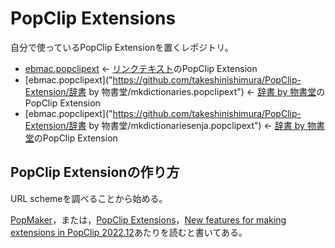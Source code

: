 # PopClip Extensions

自分で使っているPopClip Extensionを置くレポジトリ。

- [ebmac.popclipext](https://github.com/takeshinishimura/PopClip-Extension/EBMac/ebmac.popclipext) <- [リンクテキスト](http://ebstudio.info/manual/EBMac/)のPopClip Extension
- [ebmac.popclipext]("https://github.com/takeshinishimura/PopClip-Extension/辞書 by 物書堂/mkdictionaries.popclipext") <- [辞書 by 物書堂](https://www.monokakido.jp/ja/dictionaries/app/)のPopClip Extension
- [ebmac.popclipext]("https://github.com/takeshinishimura/PopClip-Extension/辞書 by 物書堂/mkdictionariesenja.popclipext") <- [辞書 by 物書堂](https://www.monokakido.jp/ja/dictionaries/app/)のPopClip Extension

## PopClip Extensionの作り方

URL schemeを調べることから始める。

[PopMaker](https://brettterpstra.com/2014/05/12/popmaker-popclip-extension-generator/)，または，[PopClip Extensions](https://github.com/pilotmoon/PopClip-Extensions/blob/master/README.md)，[New features for making extensions in PopClip 2022.12](https://forum.popclip.app/t/new-features-for-making-extensions-in-popclip-2022-12/1204)あたりを読むと書いてある。
